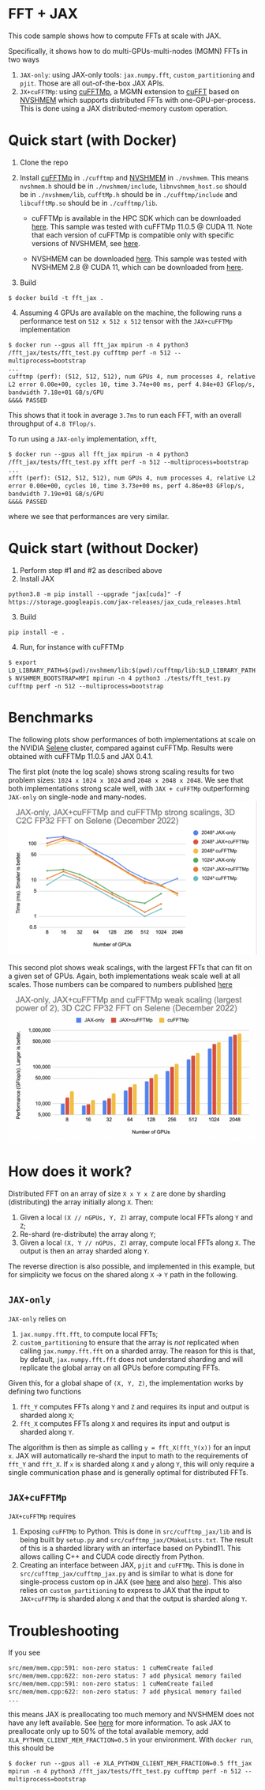 # FFT + JAX

This code sample shows how to compute FFTs at scale with JAX.

Specifically, it shows how to do multi-GPUs-multi-nodes (MGMN) FFTs in two ways
1. `JAX-only`: using JAX-only tools: `jax.numpy.fft`, `custom_partitioning` and `pjit`. Those are all out-of-the-box JAX APIs.
2. `JX+cuFFTMp`: using [cuFFTMp](https://docs.nvidia.com/hpc-sdk/cufftmp/index.html), a MGMN extension to [cuFFT](https://docs.nvidia.com/cuda/cufft/) based on [NVSHMEM](https://docs.nvidia.com/nvshmem/api/) which supports distributed FFTs with one-GPU-per-process. This is done using a JAX distributed-memory custom operation.


# Quick start (with Docker)

1. Clone the repo
2. Install [cuFFTMp](https://docs.nvidia.com/hpc-sdk/cufftmp/index.html) in `./cufftmp` and [NVSHMEM](https://docs.nvidia.com/nvshmem/api/) in `./nvshmem`. This means `nvshmem.h` should be in `./nvshmem/include`, `libnvshmem_host.so` should be in `./nvshmem/lib`, `cufftMp.h` should be in `./cufftmp/include` and `libcufftMp.so` should be in `./cufftmp/lib`.

    - cuFFTMp is available in the HPC SDK which can be downloaded [here](https://developer.nvidia.com/nvidia-hpc-sdk-downloads). This sample was tested with cuFFTMp 11.0.5 @ CUDA 11. Note that each version of cuFFTMp is compatible only with specific versions of NVSHMEM, see [here](https://docs.nvidia.com/hpc-sdk/cufftmp/usage/nvshmem_and_cufftmp.html#).

    - NVSHMEM can be downloaded [here](https://developer.download.nvidia.com/compute/redist/nvshmem/). This sample was tested with NVSHMEM 2.8 @ CUDA 11, which can be downloaded from [here](https://developer.download.nvidia.com/compute/redist/nvshmem/2.8.0/builds/cuda11.8/txz/rhel8/x64/).

3. Build
```
$ docker build -t fft_jax .
```
4. Assuming 4 GPUs are available on the machine, the following runs a performance test on `512 x 512 x 512` tensor with the `JAX+cuFFTMp` implementation
```
$ docker run --gpus all fft_jax mpirun -n 4 python3 /fft_jax/tests/fft_test.py cufftmp perf -n 512 --multiprocess=bootstrap
...
cufftmp (perf): (512, 512, 512), num GPUs 4, num processes 4, relative L2 error 0.00e+00, cycles 10, time 3.74e+00 ms, perf 4.84e+03 GFlop/s, bandwidth 7.18e+01 GB/s/GPU
&&&& PASSED
```
This shows that it took in average `3.7ms` to run each FFT, with an overall throughput of `4.8 TFlop/s`.

To run using a `JAX-only` implementation, `xfft`,
```
$ docker run --gpus all fft_jax mpirun -n 4 python3 /fft_jax/tests/fft_test.py xfft perf -n 512 --multiprocess=bootstrap
...
xfft (perf): (512, 512, 512), num GPUs 4, num processes 4, relative L2 error 0.00e+00, cycles 10, time 3.73e+00 ms, perf 4.86e+03 GFlop/s, bandwidth 7.19e+01 GB/s/GPU
&&&& PASSED
```
where we see that performances are very similar.

# Quick start (without Docker)

1. Perform step #1 and #2 as described above
2. Install JAX
```
python3.8 -m pip install --upgrade "jax[cuda]" -f https://storage.googleapis.com/jax-releases/jax_cuda_releases.html
```
3. Build
```
pip install -e .
```
4. Run, for instance with cuFFTMp
```
$ export LD_LIBRARY_PATH=$(pwd)/nvshmem/lib:$(pwd)/cufftmp/lib:$LD_LIBRARY_PATH
$ NVSHMEM_BOOTSTRAP=MPI mpirun -n 4 python3 ./tests/fft_test.py cufftmp perf -n 512 --multiprocess=bootstrap
```

# Benchmarks

The following plots show performances of both implementations at scale on the NVIDIA [Selene](https://www.top500.org/system/179842/) cluster, compared against cuFFTMp.
Results were obtained with cuFFTMp 11.0.5 and JAX 0.4.1.

The first plot (note the log scale) shows strong scaling results for two problem sizes: `1024 x 1024 x 1024` and `2048 x 2048 x 2048`. We see that both implementations strong scale well, with `JAX + cuFFTMp` outperforming `JAX-only` on single-node and many-nodes.
![FFT & JAX, strong scalings](misc/strong.png)

This second plot shows weak scalings, with the largest FFTs that can fit on a given set of GPUs. Again, both implementations weak scale well at all scales. Those numbers can be compared to numbers published [here](https://developer.nvidia.com/blog/multinode-multi-gpu-using-nvidia-cufftmp-ffts-at-scale/)
![FFT & JAX, strong scalings](misc/weak.png)

# How does it work?

Distributed FFT on an array of size `X x Y x Z` are done by sharding (distributing) the array initially along `X`. Then:
1. Given a local `(X // nGPUs, Y, Z)` array, compute local FFTs along `Y` and `Z`;
2. Re-shard (re-distribute) the array along `Y`;
3. Given a local `(X, Y // nGPUs, Z)` array, compute local FFTs along `X`.
The output is then an array sharded along `Y`.

The reverse direction is also possible, and implemented in this example, but for simplicity we focus on the shared along `X` -> `Y` path in the following.

## `JAX-only`

`JAX-only` relies on 
1. `jax.numpy.fft.fft`, to compute local FFTs;
2. `custom_partitioning` to ensure that the array is *not* replicated when calling `jax.numpy.fft.fft` on a sharded array. The reason for this is that, by default, `jax.numpy.fft.fft` does not understand sharding and will replicate the global array on all GPUs before computing FFTs.

Given this, for a global shape of `(X, Y, Z)`, the implementation works by defining two functions
1. `fft_Y` computes FFTs along `Y` and `Z` and requires its input and output is sharded along `X`;
2. `fft_X` computes FFTs along `X` and requires its input and output is sharded along `Y`.

The algorithm is then as simple as calling `y = fft_X(fft_Y(x))` for an input `x`. JAX will automatically re-shard the input to math to the requirements of `fft_Y` and `fft_X`. If `x` is sharded along `X` and `y` along `Y`, this will only require a single communication phase and is generally optimal for distributed FFTs.


## `JAX+cuFFTMp`

`JAX+cuFFTMp` requires
1. Exposing `cuFFTMp` to Python. This is done in `src/cufftmp_jax/lib` and is being built by `setup.py` and `src/cufftmp_jax/CMakeLists.txt`. The result of this is a sharded library with an interface based on Pybind11. This allows calling C++ and CUDA code directly from Python.
2. Creating an interface between JAX, `pjit` and `cuFFTMp`. This is done in `src/cufftmp_jax/cufftmp_jax.py` and is similar to what is done for single-process custom op in JAX (see [here](https://jax.readthedocs.io/en/latest/Custom_Operation_for_GPUs.html) and also [here](https://github.com/dfm/extending-jax)). This also relies on `custom_partitioning` to express to JAX that the input to `JAX+cuFFTMp` is sharded along `X` and that the output is sharded along `Y`.

# Troubleshooting

If you see
```
src/mem/mem.cpp:591: non-zero status: 1 cuMemCreate failed
src/mem/mem.cpp:622: non-zero status: 7 add physical memory failed
src/mem/mem.cpp:591: non-zero status: 1 cuMemCreate failed
src/mem/mem.cpp:622: non-zero status: 7 add physical memory failed
...
```
this means JAX is preallocating too much memory and NVSHMEM does not have any left available. See [here](https://jax.readthedocs.io/en/latest/gpu_memory_allocation.html) for more information. To ask JAX to preallocate only up to 50% of the total available memory, add `XLA_PYTHON_CLIENT_MEM_FRACTION=0.5` in your environment. With `docker run`, this should be
```
$ docker run --gpus all -e XLA_PYTHON_CLIENT_MEM_FRACTION=0.5 fft_jax mpirun -n 4 python3 /fft_jax/tests/fft_test.py cufftmp perf -n 512 --multiprocess=bootstrap
```
